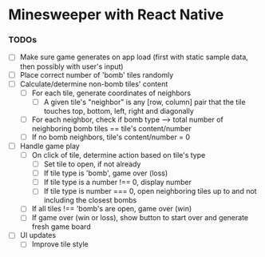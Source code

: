 # Minesweeper with React Native

### TODOs

- [ ] Make sure game generates on app load (first with static sample data, then possibly with user's input)
- [ ] Place correct number of 'bomb' tiles randomly
- [ ] Calculate/determine non-bomb tiles' content
  - [ ] For each tile, generate coordinates of neighbors
    - [ ] A given tile's "neighbor" is any [row, column] pair that the tile touches top, bottom, left, right and diagonally
  - [ ] For each neighbor, check if bomb type --> total number of neighboring bomb tiles == tile's content/number
  - [ ] If no bomb neighbors, tile's content/number = 0
- [ ] Handle game play
  - [ ] On click of tile, determine action based on tile's type
    - [ ] Set tile to open, if not already
    - [ ] If tile type is 'bomb', game over (loss)
    - [ ] If tile type is a number !== 0, display number
    - [ ] If tile type is number === 0, open neighboring tiles up to and not including the closest bombs
  - [ ] If all tiles !== 'bomb's are open, game over (win)
  - [ ] If game over (win or loss), show button to start over and generate fresh game board
- [ ] UI updates
  - [ ] Improve tile style
